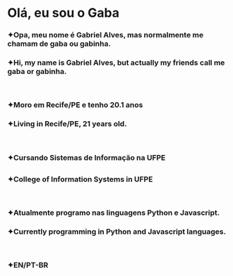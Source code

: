 <h1>Olá, eu sou o Gaba</h1>

<h3>✦Opa, meu nome é Gabriel Alves, mas normalmente me chamam de gaba ou gabinha.</h2>
<h3>✦Hi, my name is Gabriel Alves, but actually my friends call me gaba or gabinha.</h2>
</br>
<h3>✦Moro em Recife/PE e tenho 20.1 anos</h2>
<h3>✦Living in Recife/PE, 21 years old.</h2>
</br>
<h3>✦Cursando Sistemas de Informação na UFPE<h2>
<h3>✦College of Information Systems in UFPE</h2>
</br>
<h3>✦Atualmente programo nas linguagens Python e Javascript.</h2>
<h3>✦Currently programming in Python and Javascript languages.</h2>
</br>
<h3>✦EN/PT-BR</h2>
